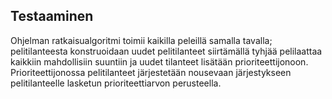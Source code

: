 Testaaminen
-------

Ohjelman ratkaisualgoritmi toimii kaikilla peleillä samalla tavalla; pelitilanteesta konstruoidaan uudet pelitilanteet siirtämällä tyhjää pelilaattaa kaikkiin mahdollisiin suuntiin ja uudet tilanteet lisätään prioriteettijonoon. Prioriteettijonossa pelitilanteet järjestetään nousevaan järjestykseen pelitilanteelle lasketun prioriteettiarvon perusteella. 


